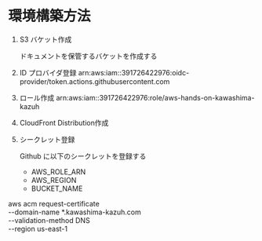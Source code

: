 # 環境構築方法
1. S3 バケット作成  

    ドキュメントを保管するバケットを作成する

2. ID プロバイダ登録
arn:aws:iam::391726422976:oidc-provider/token.actions.githubusercontent.com

3. ロール作成
arn:aws:iam::391726422976:role/aws-hands-on-kawashima-kazuh

4. CloudFront Distribution作成

4. シークレット登録

    Github に以下のシークレットを登録する

    * AWS_ROLE_ARN
    * AWS_REGION
    * BUCKET_NAME

aws acm request-certificate \
    --domain-name *.kawashima-kazuh.com \
    --validation-method DNS \
    --region us-east-1
